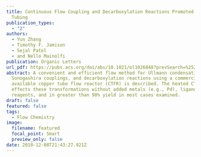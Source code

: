 ```yaml
---
title: Continuous Flow Coupling and Decarboxylation Reactions Promoted by Copper
  Tubing
publication_types:
  - "2"
authors:
  - Yun Zhang
  - Timothy F. Jamison
  - Sejal Patel
  - and Nello Mainolfi
publication: Organic Letters
url_pdf: https://pubs.acs.org/doi/abs/10.1021/ol1026848?prevSearch=%2528Jamison%2529%2BNOT%2B%255Batype%253A%2Bad%255D%2BNOT%2B%255Batype%253A%2Bacs-toc%255D&searchHistoryKey=
abstract: A convenient and efficient flow method for Ullmann condensations,
  Sonogashira couplings, and decarboxylation reactions using a commercially
  available copper tube flow reactor (CTFR) is described. The heated CTFR
  effects these transformations without added metals (e.g., Pd), ligands, or
  reagents, and in greater than 90% yield in most cases examined.
draft: false
featured: false
tags:
  - Flow Chemistry
image:
  filename: featured
  focal_point: Smart
  preview_only: false
date: 2010-12-08T21:43:27.921Z
---
```

